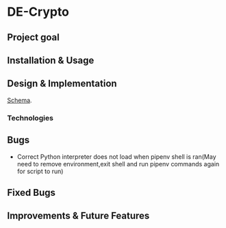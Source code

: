 # DE-Crypto

## Project goal


## Installation & Usage

## Design & Implementation
[Schema](https://dbdiagram.io/d/DE-Crypto-6762e4b084c741072719d5dd).



### Technologies


## Bugs
* Correct Python interpreter does not load when pipenv shell is ran(May need to remove environment,exit shell and run pipenv commands again for script to run)


## Fixed Bugs


## Improvements & Future Features







